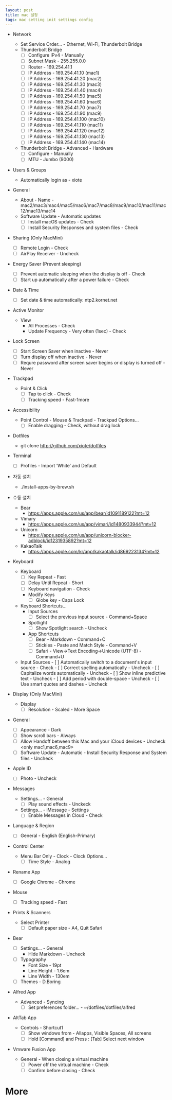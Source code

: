 ```yaml
---
layout: post
title: mac 설정
tags: mac setting init settings config
---
```

- Network
    - Set Service Order... - Ethernet, Wi-Fi, Thunderbolt Bridge
    - Thunderbolt Bridge
        - [ ] Configure IPv4 - Manually
        - [ ] Subnet Mask - 255.255.0.0
        - [ ] Router - 169.254.41.1
        - [ ] IP Address - 169.254.41.10 (mac1)
        - [ ] IP Address - 169.254.41.20 (mac2)
        - [ ] IP Address - 169.254.41.30 (mac3)
        - [ ] IP Address - 169.254.41.40 (mac4)
        - [ ] IP Address - 169.254.41.50 (mac5)
        - [ ] IP Address - 169.254.41.60 (mac6)
        - [ ] IP Address - 169.254.41.70 (mac7)
        - [ ] IP Address - 169.254.41.90 (mac9)
        - [ ] IP Address - 169.254.41.100 (mac10)
        - [ ] IP Address - 169.254.41.110 (mac11)
        - [ ] IP Address - 169.254.41.120 (mac12)
        - [ ] IP Address - 169.254.41.130 (mac13)
        - [ ] IP Address - 169.254.41.140 (mac14)
     - Thunderbolt Bridge - Advanced - Hardware
        - [ ] Configure - Manually 
        - [ ] MTU - Jumbo (9000)
- Users & Groups
    - Automatically login as - xiote
- General
    - About - Name - mac2/mac3/mac4/mac5/mac6/mac7/mac8/mac9/mac10/mac11/mac12/mac13/mac14
    - Software Update - Automatic updates
        - [ ] Install macOS updates - Check
        - [ ] Install Security Responses and system files - Check
- Sharing (Only MacMini)
    - [ ]  Remote Login - Check
    - [ ]  AirPlay Receiver - Uncheck
- Energy Saver (Prevent sleeping)
    - [ ] Prevent automatic sleeping when the display is off - Check 
    - [ ] Start up automatically after a power failure - Check
- Date & Time
    - [ ]  Set date & time automatically: ntp2.kornet.net
- Active Monitor
    - View
      - All Processes - Check
      - Update Frequency - Very often (1sec) - Check
- Lock Screen
    - [ ] Start Screen Saver when inactive - Never
    - [ ] Turn display off when inactive - Never
    - [ ] Requre password after screen saver begins or display is turned off - Never
- Trackpad
    - Point & Click
        - [ ]  Tap to click - Check  
        - [ ]  Tracking speed - Fast-1more
- Accessibility
    - Point Control - Mouse & Trackpad - Trackpad Options...
        - [ ]  Enable dragging - Check, without drag lock
- Dotfiles
    - git clone http://github.com/xiote/dotfiles
- Terminal
    - [ ]  Profiles - Import ‘White’ and Default
- 자동 설치
    - ./install-apps-by-brew.sh
- 수동 설치
    - Bear
        - https://apps.apple.com/us/app/bear/id1091189122?mt=12
    - Vimary
        - https://apps.apple.com/us/app/vimari/id1480933944?mt=12
    - Unicorn
        - https://apps.apple.com/us/app/unicorn-blocker-adblock/id1231935892?mt=12
    - KakaoTalk
        - https://apps.apple.com/kr/app/kakaotalk/id869223134?mt=12
- Keyboard
    - Keyboard
        - [ ]  Key Repeat - Fast
        - [ ]  Delay Until Repeat - Short
        - [ ]  Keyboard navigation - Check
        - Modify Keys
            - [ ]  Globe key - Caps Lock
    - Keyboard Shortcuts...
        - Input Sources
            - [ ]  Select the previous input source - Command+Space
        - Spotlight
            - [ ]  Show Spotlight search - Uncheck
        - App Shortcuts
            - [ ]  Bear - Markdown - Command+C
            - [ ]  Stickies - Paste and Match Style - Command+V
            - [ ]  Safari - View->Text Encoding->Unicode (UTF-8) - Command+U
     - Input Sources
            - [ ] Automatically switch to a document's input source - Check
            - [ ] Correct spelling automatically - Uncheck
            - [ ] Capitalize words automatically - Uncheck
            - [ ] Show inline predictive text - Uncheck
            - [ ] Add period with double-space - Uncheck
            - [ ] Use smart quotes and dashes - Uncheck
            
- Display (Only MacMini)
    - Display
        - [ ]  Resolution - Scaled - More Space
- General
    - [ ]  Appearance - Dark
    - [ ]  Show scroll bars - Always
    - [ ]  Allow Handoff between this Mac and your iCloud devices - Uncheck <only mac1,mac6,mac9>
    - [ ]  Software Update - Automatic - Install Security Response and System files - Uncheck
- Apple ID
    - [ ]  Photo - Uncheck
- Messages
    - Settings... - General
        - [ ] Play sound effects - Unckeck
    - Settings... - iMessage - Settings
        - [ ] Enable Messages in Cloud - Check
- Language & Region
    - [ ]  General - English (English-Primary)
- Control Center
    - Menu Bar Only - Clock - Clock Options...
        - [ ] Time Style - Analog
- Rename App
    - [ ] Google Chrome - Chrome
- Mouse
    - [ ]  Tracking speed - Fast
- Prints & Scanners
    - Select Printer
        - [ ] Default paper size - A4, Quit Safari
- Bear
    - [ ] Settings... - General
        - Hide Markdown - Uncheck     
    - [ ] Typography
        - Font Size - 19pt
        - Line Height - 1.6em
        - Line Width - 130em
    - [ ] Themes - D.Boring
- Alfred App
    - Advanced - Syncing
        - [ ] Set preferences folder... - ~/dotfiles/dotfiles/alfred
- AltTab App
    - Controls - Shortcut1
        - [ ]  Show windows from - Allapps, Visible Spaces, All screens
        - [ ]  Hold [Command] and Press : [Tab] Select next window
- Vmware Fusion App
    - General - When closing a virtual machine 
        - [ ]  Power off the virtual machine - Check
        - [ ]  Confirm before closing - Check            
# More

